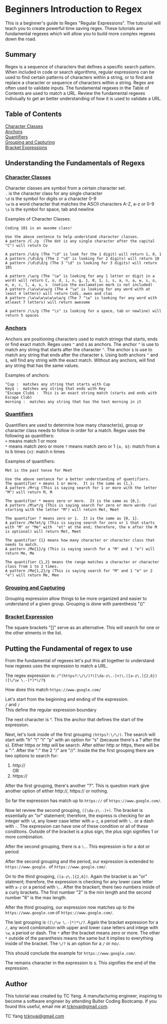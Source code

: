 # Beginners Introduction to Regex
This is a beginner's guide to Regex "Regular Expressions".  The tutourial will teach you to create powerful time saving regex.  These tutorials are fundamental regexes which will allow you to build more complex regexes down the road.  

## Summary
Regex is a sequence of characters that defines a specific search pattern.  When included in code or search algorithms, regular expressions can be used to find certain patterns of characters within a string, or to find and replace a character or sequence of characters within a string.  Regex are often used to validate inputs.  The  fundamental regexes in the Table of Contents are used to match a URL.  Review the fundamental regexes indiviually to get an better understanding of how it is used to validate a URL.

## Table of Contents  

[Character Classes](#CharacterClasses)  
[Anchors](#Anchors)   
[Quantifiers](#Quatifiers)   
[Grouping and Capturing](#GroupingAndCapturing)  
[Bracket Expressions](#BracketExpression)  
 
  
## Understanding the Fundamentals of Regexs  
  
### <ins>Character Classes<ins>  
Character classes are symbol from a certain character set.  
`.` is the character class for any single character  
`\d` is the symbol for digits or a character 0-9  
`\w` is a word character that matches the ASCII characters A-Z, a-z or 0-9  
`\s` is the symbol for space, tab and newline  
  
Examples of Character Classes:
```
Coding 101 is an awsome class!

Use the above sentence to help understand character classes.  
A pattern /C./g  (The dot is any single character after the capital "C") will return Co  

A pattern /\d/g (The "\d" is look for the 1 digit) will return 1, 0, 1 
A pattern /\d\d/g (The 2 "\d" is looking for 2 digits) will return 10
A pattern /\d\d\d/g (The 3 "\d" is looking for 3 digits) will return 101

A pattern /\w/g (The "\w" is looking for any 1 letter or digit in a word) will return C, o, d, i, n, g, 1, 0, 1, i, s, a, n, a, w, s, o, m, e, c, l, a, s, s  (notice the exclamation mark is not included)
A pattern /\w\w\w\w/g (The 4 "\w" is looking for any word with at least 4 letters) will return Codi, awes and clas 
A pattern /\w\w\w\w\w\w\w/g (The 7 "\w" is looking for any word with atleast 7 letters) will return awesome

A pattern /\s/g (The "\s" is looking for a space, tab or newline) will return 5 spaces
```


### <ins>Anchors<ins>  
Anchors are positioning characters used to match strings that starts, ends or find exact match.  Regex uses `^` and `$` as anchors.
The anchor `^` is use to match any string that starts after the character `^`.
The anchor `$` is use to match any string that ends after the character `$`.
Using both anchors `^` and `$`, will find any string with the exact match.
Without any anchors, will find any string that has the same values.

Examples of anchors:
```
^Cup :  matches any string that starts with Cup
Key$ :  matches any string that ends with Key
^Escape Club$ :  This is an exact string match (starts and ends with Escape Club)
morning :  matches any string that has the text morning in it
```
  

### <ins>Quantifiers<ins>
Quantifiers are used to determine how many character(s), group or character class needs to follow in order for a match.  Regex uses the following as quantifiers:  
`+` means match 1 or more  
`*` means match zero or more
`?` means match zero or 1
`{a, b}`: match from a to b times
`{n}`: match n times 
  
Examples of quantifiers:  
```   
Met is the past tense for Meet  

Use the above sentance for a better understanding of quantifiers.  
The quantifier + means 1 or more.  It is the same as {1,}.
A pattern /M+\g (This is saying search for 1 or more with the letter "M") will return M, M  

The quantifier * means zero or more.  It is the same as {0,}.
A pattern /M\w*/g (This is saying search for zero or more words (\w) starting with the letter "M") will return Met, Meet

The quantifier ? means zero or 1.  It is the same as {0, 1}.
A pattern /Me?et/g (This is saying search for zero or 1 that starts with "M" or "Me" with  "et" at the end; therefore, the e after the M is optional) will return Met, Meet  

The quantifier {1} means how many character or character class that needs to match.  
A pattern /Me{1}/g (This is saying search for a "M" and 1 "e") will return Me, Me

The quantifier {1,2} means the range matches a character or character class from 1 to 2 times.  
A pattern /Me{1,2}/g (This is saying search for "M" and 1 "e" or 2 "e") will return Me, Mee  
```  
  
### <ins>Grouping and Capturing<ins>  
Grouping expression allow things to be more organized and easier to understand of a given group.  Grouping is done with parenthesis "()"
  
### <ins>Bracket Expression<ins>
The square brackets "[]" serve as an alternative.  This will search for one or the other elments in the list.

## Putting the Fundamental of regex to use
From the fundamental of regexes let's put this all together to understand how regexes uses the expression to match a URL.  

The regex expression is:
`/^(https?:\/\/)?([\da-z\.-]+)\.([a-z\.]{2,6})([\/\w \.-]*)*\/?$`    

How does this match `https://www.google.com/`

Let's start from the beginning and ending of the expression.  
`/` and `/`  
This define the regular expression boundary

The next character is ^.  This the anchor that defines the start of the expression.

Next, let's look inside of the first grouping `(https?:\/\/)`.  The search will start with "h" "t" "t" "p" with an option for "s" (because there's a ? after the s). Either https or http will be search.  After either http or https, there will be a ":".  After the ":" the 2 "\/" are "//".  Inside the the first grouping there are two options to search for:

1. http://  
  OR
2. https://

After the first grouping, there's another "?".  This is question mark give another option of either
http://, https:// or nothing.

So far the expression has match up to `https://` of `https://www.google.com/`.
  
Now let review the second grouping, `([\da-z\.-]+)`.   The bracket is essentially an "or" statement; therefore, the express is checking for an integer with `\d`, any lower case letter with `a-z`,  a period with `\.` or a dash with `-`.  The expression can have one of these condition or all of these conditions.  Outside of the bracket is a plus sign, the plus sign signifies 1 or more combination.  
  
After the second grouping, there is a `\.`.  This expression is for a dot or period.  
  
After the second grouping and the period, our expression is extended to `https://www.google.` of `https://www.google.com/`. 
  
On to the third grouping, `([a-z\.]{2,6})`.  Again the bracket is an "or" statment; therefore, the expression is checking for any lower case letter with `a-z` or a period with `\.`.  After the brackert, there two numbers inside of a curly brackets.  The first number "2" is the min length and the second number "6" is the max length.

After the third grouping, our expression now matches up to the `https://www.google.com` of `https://www.google.com/`.

The last grouping is `([\/\w \.-]*)*\/?`.  Again the bracket expression for a `/`, any word combination with upper and lower case letters and intege with `\w`, a period or dash.  The `*` after the bracket means zero or more.  The other `*` outside of the paranthesis means the same but it implies to everything inside of the bracket.  The  `\/?` is an option for a `/` or no`/`.

This should conclude the example for `https://www.google.com/`.

The remains character in the expression is `$`.  This signifies the end of the expression.

## Author
This tutorial was created by TC Yang.  A manufacturing engineer, inspiring to become a software engineer by attending Bulter Coding Bootcamp.  If you found this useful, email me at tcknyaj@gmail.com.

TC Yang
tcknyaj@gmail.com

